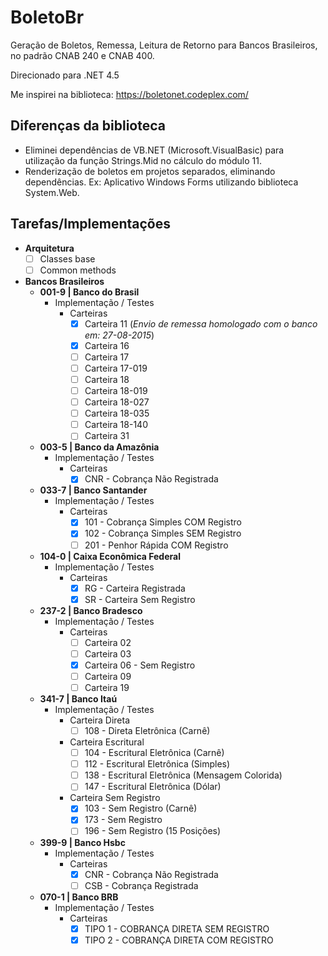 BoletoBr
==========

Geração de Boletos, Remessa, Leitura de Retorno para Bancos Brasileiros, no padrão CNAB 240 e CNAB 400.

Direcionado para .NET 4.5

Me inspirei na biblioteca: https://boletonet.codeplex.com/

## Diferenças da biblioteca
- Eliminei dependências de VB.NET (Microsoft.VisualBasic) para utilização da função Strings.Mid no cálculo do módulo 11.
- Renderização de boletos em projetos separados, eliminando dependências. Ex: Aplicativo Windows Forms utilizando biblioteca System.Web.

## Tarefas/Implementações

- <b>Arquitetura</b>
	- [ ] Classes base
	- [ ] Common methods
- <b>Bancos Brasileiros</b>
	- <b>001-9 | Banco do Brasil</b>
		- Implementação / Testes
			- Carteiras
				- [x] Carteira 11 (*Envio de remessa homologado com o banco em: 27-08-2015*)
				- [x] Carteira 16
				- [ ] Carteira 17
				- [ ] Carteira 17-019
				- [ ] Carteira 18
				- [ ] Carteira 18-019
				- [ ] Carteira 18-027
				- [ ] Carteira 18-035
				- [ ] Carteira 18-140
				- [ ] Carteira 31
	- <b>003-5 | Banco da Amazônia</b>
		- Implementação / Testes
			- Carteiras
				- [x] CNR - Cobrança Não Registrada
	- <b>033-7 | Banco Santander</b>
		- Implementação / Testes
			- Carteiras
				- [x] 101 - Cobrança Simples COM Registro
				- [x] 102 - Cobrança Simples SEM Registro
				- [ ] 201 - Penhor Rápida COM Registro
	- <b>104-0 | Caixa Econômica Federal</b>
		- Implementação / Testes 
			- Carteiras
				- [x] RG - Carteira Registrada
				- [x] SR - Carteira Sem Registro
	- <b>237-2 | Banco Bradesco</b>
		- Implementação / Testes
			- Carteiras
				- [ ] Carteira 02
				- [ ] Carteira 03
				- [x] Carteira 06 - Sem Registro
				- [ ] Carteira 09
				- [ ] Carteira 19
	- <b>341-7 | Banco Itaú</b>
		- Implementação / Testes 
			- Carteira Direta
				- [ ] 108 - Direta Eletrônica (Carnê) 
			- Carteira Escritural
				- [ ] 104 - Escritural Eletrônica (Carnê)
				- [ ] 112 - Escritural Eletrônica (Simples)
				- [ ] 138 - Escritural Eletrônica (Mensagem Colorida)
				- [ ] 147 - Escritural Eletrônica (Dólar)
			- Carteira Sem Registro
				- [x] 103 - Sem Registro (Carnê)
				- [x] 173 - Sem Registro
				- [ ] 196 - Sem Registro (15 Posições)
	- <b>399-9 | Banco Hsbc</b>
		- Implementação / Testes
			- Carteiras
				- [x] CNR - Cobrança Não Registrada
				- [ ] CSB - Cobrança Registrada
	- <b>070-1 | Banco BRB</b>
		- Implementação / Testes
			- Carteiras
				- [x] TIPO 1 - COBRANÇA DIRETA SEM REGISTRO				
				- [x] TIPO 2 - COBRANÇA DIRETA COM REGISTRO
